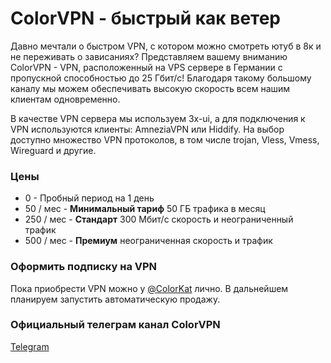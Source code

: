 # ColorVPN - быстрый как ветер

Давно мечтали о быстром VPN, с котором можно смотреть ютуб в 8к и не переживать о зависаниях?
Представляем вашему вниманию ColorVPN - VPN, расположенный на VPS сервере в Германии
с пропускной способностью до 25 Гбит/с!
Благодаря такому большому каналу мы можем обеспечивать высокую скорость всем нашим клиентам одновременно.

В качестве VPN сервера мы используем 3x-ui, а для подключения к VPN используются клиенты: AmneziaVPN или Hiddify.
На выбор доступно множество VPN протоколов, в том числе trojan, Vless, Vmess, Wireguard и другие.

### Цены
- 0 - Пробный период на 1 день
- 50 / мес - **Минимальный тариф** 50 ГБ трафика в месяц
- 250 / мес - **Стандарт** 300 Мбит/c скорость и неограниченный трафик
- 500 / мес - **Премиум** неограниченная скорость и трафик

### Оформить подписку на VPN
Пока приобрести VPN можно у [@ColorKat](https://t.me/colorkat) лично.
В дальнейшем планируем запустить автоматическую продажу.

### Официальный телеграм канал ColorVPN
[Telegram](https://t.me/color_vpn)